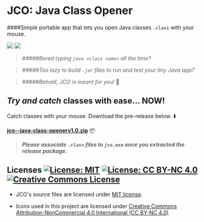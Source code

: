 # JCO: Java Class Opener
####Simple portable app that lets you open Java classes `.class` with your mouse.
 
![](https://reposs.herokuapp.com/?path=raymelon/jco--java-class-opener)
[![](https://codeship.com/projects/31e79f50-ae45-0134-1184-36e7a5ec89be/status?branch=master)](https://app.codeship.com/projects/192622)

>#####*Bored typing `java <class name>` all the time?*

>#####*Too lazy to build `.jar` files to run and test your tiny Java app?*

>#####*Behold, JCO is meant for you!* :dizzy:

## *Try and catch* classes with ease... NOW!
Catch classes with your mouse. Download the pre-release below. :arrow_down:

**[jco--java-class-openerv1.0.zip](https://github.com/raymelon/jco--java-class-opener/releases/tag/1.0)** :package:

> ***Please associate `.class` files to `jco.exe` once you extracted the release package.***

## Licenses [![License: MIT](https://img.shields.io/badge/License-MIT-yellow.svg?style=flat-square)](https://opensource.org/licenses/MIT) [![License: CC BY-NC 4.0](https://img.shields.io/badge/License-CC%20BY--NC%204.0-lightgrey.svg?style=flat-square)](http://creativecommons.org/licenses/by-nc/4.0/) <a rel="license" href="http://creativecommons.org/licenses/by-nc/4.0/"><img alt="Creative Commons License" style="border-width:0" src="https://i.creativecommons.org/l/by-nc/4.0/88x31.png" /></a>

- JCO's source files are licensed under [MIT license](https://github.com/raymelon/jco--java-class-opener/blob/master/LICENSE.md). 

- Icons used in this project are licensed under [Creative Commons Attribution-NonCommercial 4.0 International (CC BY-NC 4.0)](https://github.com/raymelon/jco--java-class-opener/blob/master/LICENSE-icons.md)
